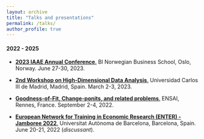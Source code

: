 ```yaml
---
layout: archive
title: "Talks and presentations"
permalink: /talks/
author_profile: true
---
```


#### 2022 - 2025

+ [**2023 IAAE Annual Conference**.](https://www.bi.edu/about-bi/events/2023/june/iaae2023/) BI Norwegian Business School, Oslo, Norway. June 27-30, 2023.
 
+ [**2nd Workshop on High-Dimensional Data Analysis**.](https://sites.google.com/view/high-dimensional-data/) Universidad Carlos III de Madrid, Madrid, Spain. March 2-3, 2023. 

+ [**Goodness-of-Fit, Change-ponits, and related problems**.](https://ensai.fr/en/event/gofcp-2022/) ENSAI, Rennes, France. September 2-4, 2022.

+ [**European Network for Training in Economic Research (ENTER) - Jamboree 2022**.](https://drive.google.com/file/d/1CL2nxTXYBvwoeLGXm0SIyFKpWZJp4r8v/view) Universitat Autònoma de Barcelona, Barcelona, Spain. June 20-21, 2022 (*discussant*).
 
 


